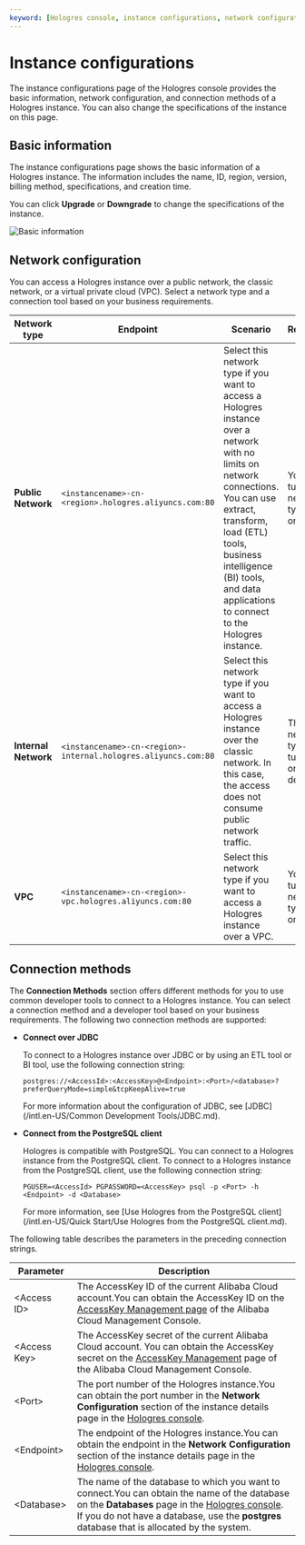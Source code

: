 ```yaml
---
keyword: [Hologres console, instance configurations, network configuration, connection method]
---
```


# Instance configurations

The instance configurations page of the Hologres console provides the basic information, network configuration, and connection methods of a Hologres instance. You can also change the specifications of the instance on this page.

## Basic information

The instance configurations page shows the basic information of a Hologres instance. The information includes the name, ID, region, version, billing method, specifications, and creation time.

You can click **Upgrade** or **Downgrade** to change the specifications of the instance.

![Basic information](https://static-aliyun-doc.oss-accelerate.aliyuncs.com/assets/img/en-US/5694322161/p237716.png)

## Network configuration

You can access a Hologres instance over a public network, the classic network, or a virtual private cloud \(VPC\). Select a network type and a connection tool based on your business requirements.

|Network type|Endpoint|Scenario|Remarks|
|------------|--------|--------|-------|
|**Public Network**|`<instancename>-cn-<region>.hologres.aliyuncs.com:80`|Select this network type if you want to access a Hologres instance over a network with no limits on network connections. You can use extract, transform, load \(ETL\) tools, business intelligence \(BI\) tools, and data applications to connect to the Hologres instance.|You can turn this network type on or off.|
|**Internal Network**|`<instancename>-cn-<region>-internal.hologres.aliyuncs.com:80`|Select this network type if you want to access a Hologres instance over the classic network. In this case, the access does not consume public network traffic.|This network type is turned on by default.|
|**VPC**|`<instancename>-cn-<region>-vpc.hologres.aliyuncs.com:80`|Select this network type if you want to access a Hologres instance over a VPC.|You can turn this network type on or off.|

## Connection methods

The **Connection Methods** section offers different methods for you to use common developer tools to connect to a Hologres instance. You can select a connection method and a developer tool based on your business requirements. The following two connection methods are supported:

-   **Connect over JDBC**

    To connect to a Hologres instance over JDBC or by using an ETL tool or BI tool, use the following connection string:

    ```
    postgres://<AccessId>:<AccessKey>@<Endpoint>:<Port>/<database>? preferQueryMode=simple&tcpKeepAlive=true
    ```

    For more information about the configuration of JDBC, see [JDBC](/intl.en-US/Common Development Tools/JDBC.md).

-   **Connect from the PostgreSQL client**

    Hologres is compatible with PostgreSQL. You can connect to a Hologres instance from the PostgreSQL client. To connect to a Hologres instance from the PostgreSQL client, use the following connection string:

    ```
    PGUSER=<AccessId> PGPASSWORD=<AccessKey> psql -p <Port> -h <Endpoint> -d <Database>
    ```

    For more information, see [Use Hologres from the PostgreSQL client](/intl.en-US/Quick Start/Use Hologres from the PostgreSQL client.md).


The following table describes the parameters in the preceding connection strings.

|Parameter|Description|
|---------|-----------|
|<Access ID\>|The AccessKey ID of the current Alibaba Cloud account.You can obtain the AccessKey ID on the [AccessKey Management page](https://usercenter.console.aliyun.com/?spm=5176.2020520153.nav-right.dak.3bcf415dCWGUBj#/manage/ak) of the Alibaba Cloud Management Console. |
|<Access Key\>|The AccessKey secret of the current Alibaba Cloud account. You can obtain the AccessKey secret on the [AccessKey Management](https://usercenter.console.aliyun.com/?spm=5176.2020520153.nav-right.dak.3bcf415dCWGUBj#/manage/ak) page of the Alibaba Cloud Management Console. |
|<Port\>|The port number of the Hologres instance.You can obtain the port number in the **Network Configuration** section of the instance details page in the [Hologres console](https://hologram.console.aliyun.com/#/instance). |
|<Endpoint\>|The endpoint of the Hologres instance.You can obtain the endpoint in the **Network Configuration** section of the instance details page in the [Hologres console](https://hologram.console.aliyun.com/#/instance). |
|<Database\>|The name of the database to which you want to connect.You can obtain the name of the database on the **Databases** page in the [Hologres console](https://hologram.console.aliyun.com/#/instance). If you do not have a database, use the **postgres** database that is allocated by the system. |

